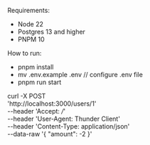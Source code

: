 Requirements: 
- Node 22
- Postgres 13 and higher
- PNPM 10

How to run:
- pnpm install
- mv .env.example .env  // configure .env file
- pnpm run start

curl  -X POST \
  'http://localhost:3000/users/1' \
  --header 'Accept: */*' \
  --header 'User-Agent: Thunder Client' \
  --header 'Content-Type: application/json' \
  --data-raw '{
   "amount": -2
}'